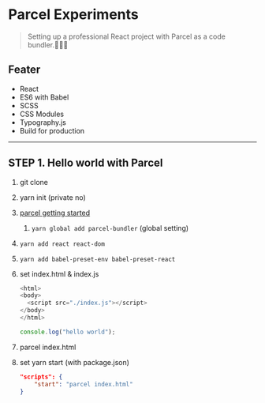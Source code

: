 # Parcel Experiments
> Setting up a professional React project with Parcel as a code bundler.

## Feater

- React
- ES6 with Babel
- SCSS
- CSS Modules
- Typography.js
- Build for production

---

## STEP 1. Hello world with Parcel

1. git clone

2. yarn init (private no)

3. [parcel getting started](https://parceljs.org/getting_started.html)

   1. `yarn global add parcel-bundler` (global setting)

4. `yarn add react react-dom`

5. `yarn add babel-preset-env babel-preset-react`

6. set index.html & index.js

   ```javascript
   <html>
   <body>
     <script src="./index.js"></script>
   </body>
   </html>
   ```

   ```javascript
   console.log("hello world");
   ```

7. parcel index.html

8. set yarn start (with package.json)

   ```json
   "scripts": {
       "start": "parcel index.html"
   }
   ```

















